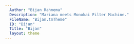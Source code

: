 ```yaml
---
  Author: "Bijan Rahnema"
  Description: "Mariana meets Monokai Filter Machine."
  FileName: "Bijan.tmTheme"
  ID: "Bijan"
  Title: "Bijan"
  layout: theme
---
```

  